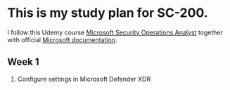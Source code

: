 # This is my study plan for SC-200.   
I follow this Udemy course [Microsoft Security Operations Analyst](https://www.udemy.com/course/microsoft-security-operations-analyst-course-sims) together with official [Microsoft documentation](https://learn.microsoft.com/en-us/credentials/certifications/resources/study-guides/sc-200).   

## Week 1
1. Configure settings in Microsoft Defender XDR
